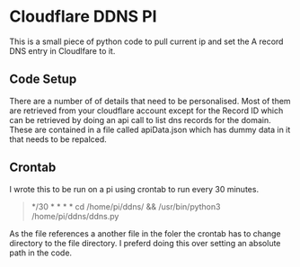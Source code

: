 # Cloudflare DDNS PI

This is a small piece of python code to pull current ip and set the A record DNS entry in Cloudlfare to it. 

## Code Setup

There are a number of of details that need to be personalised. Most of them are retrieved from your cloudflare account except for the Record ID which can be retrieved by doing an api call to list dns records for the domain.
These are contained in a file called apiData.json which has dummy data in it that needs to be repalced.

## Crontab
I wrote this to be run on a pi using crontab to run every 30 minutes.
>*/30 * * * * cd /home/pi/ddns/ && /usr/bin/python3 /home/pi/ddns/ddns.py

As the file references a another file in the foler the crontab has to change directory to the file directory. I preferd doing this over setting an absolute path in the code.
